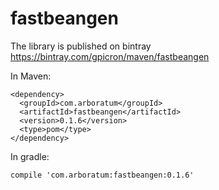 # fastbeangen

The library is published on bintray https://bintray.com/gpicron/maven/fastbeangen

In Maven:

~~~~
<dependency>
  <groupId>com.arboratum</groupId>
  <artifactId>fastbeangen</artifactId>
  <version>0.1.6</version>
  <type>pom</type>
</dependency>
~~~~

In gradle:

~~~~
compile 'com.arboratum:fastbeangen:0.1.6'
~~~~



